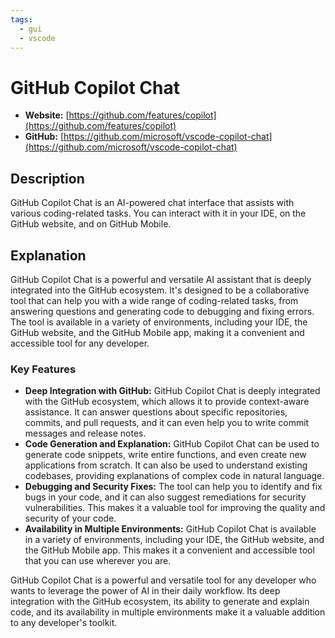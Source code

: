 ```yaml
---
tags:
  - gui
  - vscode
---
```


# GitHub Copilot Chat

- **Website:** [https://github.com/features/copilot](https://github.com/features/copilot)
- **GitHub:** [https://github.com/microsoft/vscode-copilot-chat](https://github.com/microsoft/vscode-copilot-chat)

## Description

GitHub Copilot Chat is an AI-powered chat interface that assists with various coding-related tasks. You can interact with it in your IDE, on the GitHub website, and on GitHub Mobile.

## Explanation

GitHub Copilot Chat is a powerful and versatile AI assistant that is deeply integrated into the GitHub ecosystem. It's designed to be a collaborative tool that can help you with a wide range of coding-related tasks, from answering questions and generating code to debugging and fixing errors. The tool is available in a variety of environments, including your IDE, the GitHub website, and the GitHub Mobile app, making it a convenient and accessible tool for any developer.

### Key Features

*   **Deep Integration with GitHub:** GitHub Copilot Chat is deeply integrated with the GitHub ecosystem, which allows it to provide context-aware assistance. It can answer questions about specific repositories, commits, and pull requests, and it can even help you to write commit messages and release notes.
*   **Code Generation and Explanation:** GitHub Copilot Chat can be used to generate code snippets, write entire functions, and even create new applications from scratch. It can also be used to understand existing codebases, providing explanations of complex code in natural language.
*   **Debugging and Security Fixes:** The tool can help you to identify and fix bugs in your code, and it can also suggest remediations for security vulnerabilities. This makes it a valuable tool for improving the quality and security of your code.
*   **Availability in Multiple Environments:** GitHub Copilot Chat is available in a variety of environments, including your IDE, the GitHub website, and the GitHub Mobile app. This makes it a convenient and accessible tool that you can use wherever you are.

GitHub Copilot Chat is a powerful and versatile tool for any developer who wants to leverage the power of AI in their daily workflow. Its deep integration with the GitHub ecosystem, its ability to generate and explain code, and its availability in multiple environments make it a valuable addition to any developer's toolkit.
